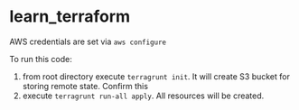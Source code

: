 # learn_terraform
AWS credentials are set via `aws configure`

To run this code:
1. from root directory execute `terragrunt init`. It will create S3 bucket for storing remote state. Confirm this
2. execute `terragrunt run-all apply`. All resources will be created.